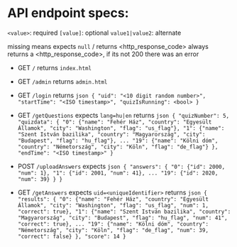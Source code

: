 # API endpoint specs:

`<value>`: required
`[value]`: optional
`value1|value2`: alternate

missing means expects `null` / returns <http_response_code>
always returns a <http_response_code>, if its not 200 there was an error

- GET `/`
  returns `index.html`

- GET `/admin`
  returns `admin.html`

- GET `/login`
  returns ```json
  {
    "uid": "<10 digit random number>",
    "startTime": "<ISO timestamp>",
    "quizIsRunning": <bool>
  }```

- GET `/getQuestions`
  expects `lang=hu|en`
  returns ```json
  {
    "quizNumber": 5,
    "quizdata": {
        "0": {"name": "Fehér Ház", "country": "Egyesült Államok", "city": "Washington", "flag": "us_flag"},
        "1": {"name": "Szent István bazilika", "country": "Magyarország", "city": "Budapest", "flag": "hu_flag"},
        ...
        "19": {"name": "Kölni dóm", "country": "Németország", "city": "Köln", "flag": "de_flag"}
    },
    "endTime": "<ISO timestamp>"
  }```

- POST `/uploadAnswers`
  expects ```json
  {
    "answers": {
        "0": {"id": 2000, "num": 1},
        "1": {"id": 2001, "num": 41},
        ...
        "19": {"id": 2020, "num": 39}
    }
  }```

- GET `/getAnswers`
  expects `uid=<uniqueIdentifier>`
  returns ```json
  {
    "results": {
        "0": {"name": "Fehér Ház", "country": "Egyesült Államok", "city": "Washington", "flag": "us_flag", "num": 1, "correct": true},
        "1": {"name": "Szent István bazilika", "country": "Magyarország", "city": "Budapest", "flag": "hu_flag", "num": 41", "correct": true},
        ...
        "19": {"name": "Kölni dóm", "country": "Németország", "city": "Köln", "flag": "de_flag", "num": 39, "correct": false}
    },
    "score": 14
  }```
